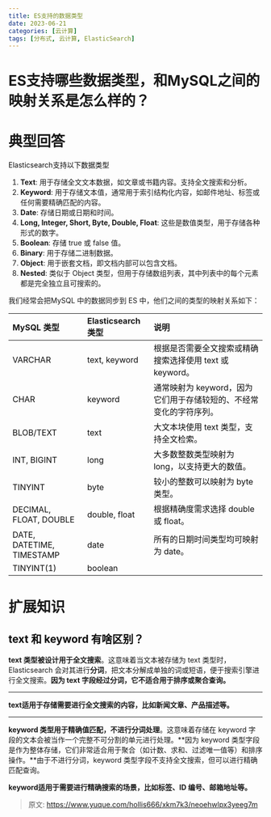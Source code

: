 ```yaml
---
title: ES支持的数据类型
date: 2023-06-21
categories: [云计算]
tags: [分布式, 云计算, ElasticSearch]
---
```

# ES支持哪些数据类型，和MySQL之间的映射关系是怎么样的？

# 典型回答


<font style="color:rgb(13, 13, 13);">Elasticsearch支持以下数据类型</font>

<font style="color:rgb(13, 13, 13);"></font>

1. **Text**: 用于存储全文文本数据，如文章或书籍内容。支持全文搜索和分析。
2. **Keyword**: 用于存储文本值，通常用于索引结构化内容，如邮件地址、标签或任何需要精确匹配的内容。
3. **Date**: 存储日期或日期和时间。
4. **Long, Integer, Short, Byte, Double, Float**: 这些是数值类型，用于存储各种形式的数字。
5. **Boolean**: 存储 true 或 false 值。
6. **Binary**: 用于存储二进制数据。
7. **Object**: 用于嵌套文档，即文档内部可以包含文档。
8. **Nested**: 类似于 Object 类型，但用于存储数组列表，其中列表中的每个元素都是完全独立且可搜索的。



我们经常会把MySQL 中的数据同步到 ES 中，他们之间的类型的映射关系如下：



| **MySQL 类型** | **Elasticsearch 类型** | **说明** |
| :--- | :--- | :--- |
| <font style="color:rgb(13, 13, 13);">VARCHAR</font> | <font style="color:rgb(13, 13, 13);">text, keyword</font> | <font style="color:rgb(13, 13, 13);">根据是否需要全文搜索或精确搜索选择使用 text 或 keyword。</font> |
| <font style="color:rgb(13, 13, 13);">CHAR</font> | <font style="color:rgb(13, 13, 13);">keyword</font> | <font style="color:rgb(13, 13, 13);">通常映射为 keyword，因为它们用于存储较短的、不经常变化的字符序列。</font> |
| <font style="color:rgb(13, 13, 13);">BLOB/TEXT</font> | <font style="color:rgb(13, 13, 13);">text</font> | <font style="color:rgb(13, 13, 13);">大文本块使用 text 类型，支持全文检索。</font> |
| <font style="color:rgb(13, 13, 13);">INT, BIGINT</font> | <font style="color:rgb(13, 13, 13);">long</font> | <font style="color:rgb(13, 13, 13);">大多数整数类型映射为 long，以支持更大的数值。</font> |
| <font style="color:rgb(13, 13, 13);">TINYINT</font> | <font style="color:rgb(13, 13, 13);">byte</font> | <font style="color:rgb(13, 13, 13);">较小的整数可以映射为 byte 类型。</font> |
| <font style="color:rgb(13, 13, 13);">DECIMAL, FLOAT, DOUBLE</font> | <font style="color:rgb(13, 13, 13);">double, float</font> | <font style="color:rgb(13, 13, 13);">根据精确度需求选择 double 或 float。</font> |
| <font style="color:rgb(13, 13, 13);">DATE, DATETIME, TIMESTAMP</font> | <font style="color:rgb(13, 13, 13);">date</font> | <font style="color:rgb(13, 13, 13);">所有的日期时间类型均可映射为 date。</font> |
| <font style="color:rgb(13, 13, 13);">TINYINT(1)</font> | <font style="color:rgb(13, 13, 13);">boolean</font> | <font style="color:rgb(13, 13, 13);"></font> |




# 扩展知识


## <font style="color:rgb(13, 13, 13);">text 和 keyword 有啥区别？</font>


**text 类型被设计用于全文搜索**。这意味着当文本被存储为 text 类型时，Elasticsearch 会对其进行**分词**，把文本分解成单独的词或短语，便于搜索引擎进行全文搜索。**因为 text 字段经过分词，它不适合用于排序或聚合查询。**

****

**text适用于存储需要进行全文搜索的内容，比如新闻文章、产品描述等。**

****

**keyword 类型用于精确值匹配，不进行分词处理**。这意味着存储在 keyword 字段的文本会被当作一个完整不可分割的单元进行处理。**因为 keyword 类型字段是作为整体存储，它们非常适合用于聚合（如计数、求和、过滤唯一值等）和排序操作。**由于不进行分词，keyword 类型字段不支持全文搜索，但可以进行精确匹配查询。



**keyword适用于需要进行精确搜索的场景，比如标签、ID 编号、邮箱地址等。**  






> 原文: <https://www.yuque.com/hollis666/xkm7k3/neoehwlpx3yeeg7m>